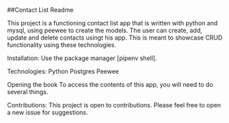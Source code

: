##Contact List Readme

This project is a functioning contact list app that is written with python and mysql, using peewee to create the models. The user can create, add, update and delete contacts usingt his app. This is meant to showcase CRUD functionality using these technologies. 



Installation:
Use the package manager [pipenv shell].


Technologies:
Python
Postgres
Peewee

Opening the book
To access the contents of this app, you will need to do several things.

Contributions: 
This project is open to contributions. Please feel free to open a new issue for suggestions. 
